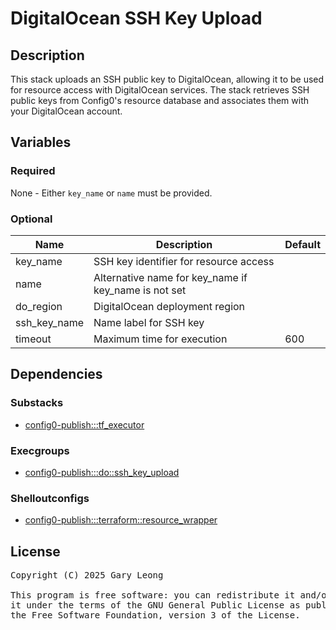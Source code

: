 # DigitalOcean SSH Key Upload

## Description
This stack uploads an SSH public key to DigitalOcean, allowing it to be used for resource access with DigitalOcean services. The stack retrieves SSH public keys from Config0's resource database and associates them with your DigitalOcean account.

## Variables

### Required
None - Either `key_name` or `name` must be provided.

### Optional
| Name | Description | Default |
|------|-------------|---------|
| key_name | SSH key identifier for resource access | &nbsp; |
| name | Alternative name for key_name if key_name is not set | &nbsp; |
| do_region | DigitalOcean deployment region | &nbsp; |
| ssh_key_name | Name label for SSH key | &nbsp; |
| timeout | Maximum time for execution | 600 |

## Dependencies

### Substacks
- [config0-publish:::tf_executor](http://config0.http.redirects.s3-website-us-east-1.amazonaws.com/assets/stacks/config0-publish/tf_executor/default)

### Execgroups
- [config0-publish:::do::ssh_key_upload](http://config0.http.redirects.s3-website-us-east-1.amazonaws.com/assets/exec/groups/config0-publish/do/ssh_key_upload/default)

### Shelloutconfigs
- [config0-publish:::terraform::resource_wrapper](http://config0.http.redirects.s3-website-us-east-1.amazonaws.com/assets/shelloutconfigs/config0-publish/terraform/resource_wrapper/default)

## License
<pre>
Copyright (C) 2025 Gary Leong <gary@config0.com>

This program is free software: you can redistribute it and/or modify
it under the terms of the GNU General Public License as published by
the Free Software Foundation, version 3 of the License.
</pre>